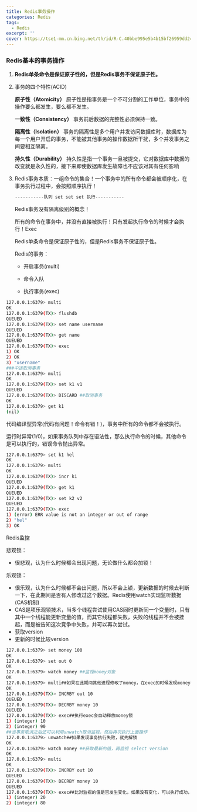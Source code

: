 ```yaml
---
title: Redis事务操作
categories: Redis
tags:
  - Redis
excerpt: ''
cover: https://tse1-mm.cn.bing.net/th/id/R-C.40bbe995e5b4b15bf26959dd2492ef3d?rik=8%2bD0pOujE645wg&riu=http%3a%2f%2fwww.pp3.cn%2fuploads%2f1212qxn%2f476.jpg&ehk=na1tDwMwrncjRAg1A9ROG%2bkj4YZrklFwjUCYQl2c8yo%3d&risl=&pid=ImgRaw&r=0
---
```


### Redis基本的事务操作

1. **Redis单条命令是保证原子性的，但是Redis事务不保证原子性。**

2. 事务的四个特性(ACID)

   **原子性（Atomicity）**
   原子性是指事务是一个不可分割的工作单位，事务中的操作要么都发生，要么都不发生。

   **一致性（Consistency）**
   事务前后数据的完整性必须保持一致。

   **隔离性（Isolation）**
   事务的隔离性是多个用户并发访问数据库时，数据库为每一个用户开启的事务，不能被其他事务的操作数据所干扰，多个并发事务之间要相互隔离。

   **持久性（Durability）**
   持久性是指一个事务一旦被提交，它对数据库中数据的改变就是永久性的，接下来即使数据库发生故障也不应该对其有任何影响

3. Redis事务本质：一组命令的集合！一个事务中的所有命令都会被顺序化，在事务执行过程中，会按照顺序执行！

   ~~~bash
   -----------队列 set set set 执行-----------
   ~~~

   Redis事务没有隔离级别的概念！

   所有的命令在事务中，并没有直接被执行！只有发起执行命令的时候才会执行！Exec

   Redis单条命令是保证原子性的，但是Redis事务不保证原子性。

   Redis的事务：

   - 开启事务(multi)

   - 命令入队

   - 执行事务(exec)

~~~bash
127.0.0.1:6379> multi
OK
127.0.0.1:6379(TX)> flushdb
QUEUED
127.0.0.1:6379(TX)> set name username
QUEUED
127.0.0.1:6379(TX)> get name
QUEUED
127.0.0.1:6379(TX)> exec
1) OK
2) OK
3) "username"
###中途取消事务
127.0.0.1:6379> multi
OK
127.0.0.1:6379(TX)> set k1 v1
QUEUED
127.0.0.1:6379(TX)> DISCARD ##取消事务
OK
127.0.0.1:6379> get k1
(nil)

~~~

代码编译型异常(代码有问题！命令有错！)，事务中所有的命令都不会被执行。

运行时异常(1/0)，如果事务队列中存在语法性，那么执行命令的时候，其他命令是可以执行的，错误命令抛出异常。

~~~bash
127.0.0.1:6379> set k1 hel
OK
127.0.0.1:6379> multi
OK
127.0.0.1:6379(TX)> incr k1
QUEUED
127.0.0.1:6379(TX)> get k1
QUEUED
127.0.0.1:6379(TX)> set k2 v2
QUEUED
127.0.0.1:6379(TX)> exec
1) (error) ERR value is not an integer or out of range
2) "hel"
3) OK
~~~

Redis监控

悲观锁：

- 很悲观，认为什么时候都会出现问题，无论做什么都会加锁！

乐观锁：

- 很乐观，认为什么时候都不会出问题，所以不会上锁，更新数据的时候去判断一下，在此期间是否有人修改过这个数据。Redis使用watch实现监听数据(CAS机制)
- CAS是项乐观锁技术，当多个线程尝试使用CAS同时更新同一个变量时，只有其中一个线程能更新变量的值，而其它线程都失败，失败的线程并不会被挂起，而是被告知这次竞争中失败，并可以再次尝试。
- 获取version
- 更新的时候比较version

~~~bash
127.0.0.1:6379> set money 100
OK
127.0.0.1:6379> set out 0
OK
127.0.0.1:6379> watch money ##监视money对象
OK
127.0.0.1:6379> multi##如果在此期间其他进程修改了money，在exec的时候发现money与之前监听的不一致，事务取消
OK
127.0.0.1:6379(TX)> INCRBY out 10
QUEUED
127.0.0.1:6379(TX)> DECRBY money 10
QUEUED
127.0.0.1:6379(TX)> exec##执行exec会自动释放money锁
1) (integer) 10
2) (integer) 90
##当事务取消之后还可以利用unwatch取消监视，然后再次执行上面操作
127.0.0.1:6379> unwatch##如果发现事务执行失败，就先解锁
OK
127.0.0.1:6379> watch money ##获取最新的值，再监视 select version
OK
127.0.0.1:6379> multi
OK
127.0.0.1:6379(TX)> INCRBY out 10
QUEUED
127.0.0.1:6379(TX)> DECRBY money 10
QUEUED
127.0.0.1:6379(TX)> exec##比对监视的值是否发生变化，如果没有变化，可以执行成功，如果变了执行失败
1) (integer) 20
2) (integer) 80

~~~
